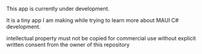 This app is currently under development.

It is a tiny app I am making while trying to learn more about MAUI C# development.

intellectual property must not be copied for commercial use without explicit written consent from the owner of this repository

